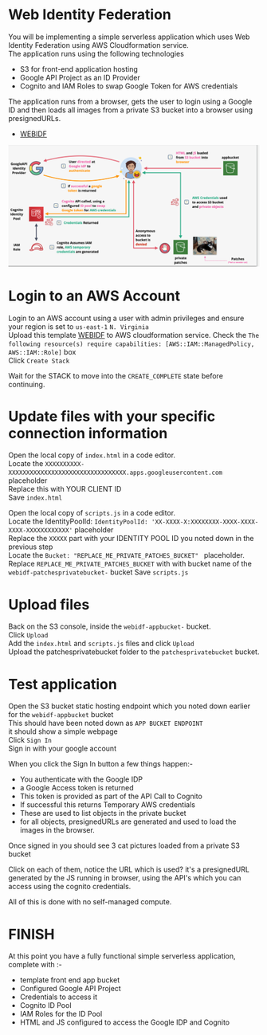 # Web Identity Federation

You will be implementing a simple serverless application which uses Web Identity Federation using AWS Cloudformation service.  
The application runs using the following technologies

- S3 for front-end application hosting
- Google API Project as an ID Provider
- Cognito and IAM Roles to swap Google Token for AWS credentials

The application runs from a browser, gets the user to login using a Google ID and then loads all images from a private S3 bucket into a browser using presignedURLs.



- [WEBIDF](https://github.com/mehmetafsar510/aws_devops/blob/master/aws/projects/017-Web-Identity-Federation/WebIdentityFederation.yaml)



![Architecture](pic501.png)

#  Login to an AWS Account    

Login to an AWS account using a user with admin privileges and ensure your region is set to `us-east-1` `N. Virginia`  
Upload this template [WEBIDF](https://github.com/mehmetafsar510/aws_devops/blob/master/aws/projects/017-Web-Identity-Federation/WebIdentityFederation.yaml) to AWS cloudformation service. 
Check the  `The following resource(s) require capabilities: [AWS::IAM::ManagedPolicy, AWS::IAM::Role]` box  
Click `Create Stack`  

Wait for the STACK to move into the `CREATE_COMPLETE` state before continuing. 


#  Update files with your specific connection information  

Open the local copy of `index.html` in a code editor.    
Locate the `XXXXXXXXXX-XXXXXXXXXXXXXXXXXXXXXXXXXXXXXXXXX.apps.googleusercontent.com` placeholder   
Replace this with YOUR CLIENT ID  
Save `index.html`  

Open the local copy of `scripts.js` in a code editor.   
Locate the IdentityPoolId: `IdentityPoolId: 'XX-XXXX-X:XXXXXXXX-XXXX-XXXX-XXXX-XXXXXXXXXXXX'` placeholder    
Replace the `XXXXX` part with your IDENTITY POOL ID you noted down in the previous step  
Locate the `Bucket: "REPLACE_ME_PRIVATE_PATCHES_BUCKET" ` placeholder.  
Replace `REPLACE_ME_PRIVATE_PATCHES_BUCKET` with with bucket name of the `webidf-patchesprivatebucket-` bucket
Save `scripts.js`  

#  Upload files

Back on the S3 console, inside the `webidf-appbucket-` bucket.   
Click `Upload`    
Add the `index.html` and `scripts.js` files and click `Upload`    
Upload the patchesprivatebucket folder to the `patchesprivatebucket` bucket.

#  Test application  

Open the S3 bucket static hosting endpoint which you noted down earlier for the `webidf-appbucket` bucket  
This should have been noted down as `APP BUCKET ENDPOINT`  
it should show a simple webpage  
Click `Sign In`    
Sign in with your google account  

When you click the Sign In button a few things happen:-  

- You authenticate with the Google IDP  
- a Google Access token is returned  
- This token is provided as part of the API Call to Cognito  
- If successful this returns Temporary AWS credentials  
- These are used to list objects in the private bucket  
- for all objects, presignedURLs are generated and used to load the images in the browser.  

Once signed in you should see 3 cat pictures loaded from a private S3 bucket  

Click on each of them, notice the URL which is used? it's a presignedURL generated by the JS running in browser, using the API's which you can access using the cognito credentials.  

All of this is done with no self-managed compute.

#  FINISH  

At this point you have a fully functional simple serverless application, complete with :-

- template front end app bucket
- Configured Google API Project
- Credentials to access it
- Cognito ID Pool
- IAM Roles for the ID Pool
- HTML and JS configured to access the Google IDP and Cognito











